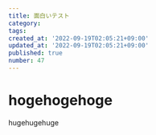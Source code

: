 ```yaml
---
title: 面白いテスト
category: 
tags: 
created_at: '2022-09-19T02:05:21+09:00'
updated_at: '2022-09-19T02:05:21+09:00'
published: true
number: 47
---
```


# hogehogehoge
hugehugehuge
